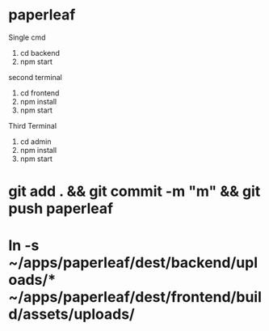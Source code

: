 # paperleaf

Single cmd
1. cd backend
2. npm start

second terminal

1. cd frontend
2. npm install
3. npm start

Third Terminal

1. cd admin
2. npm install
3. npm start

# git add . && git commit -m "m" && git push paperleaf
# ln -s ~/apps/paperleaf/dest/backend/uploads/* ~/apps/paperleaf/dest/frontend/build/assets/uploads/